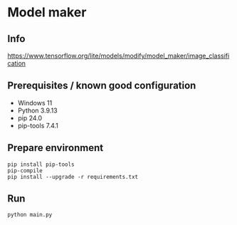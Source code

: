 # Model maker

## Info
https://www.tensorflow.org/lite/models/modify/model_maker/image_classification

## Prerequisites / known good configuration
* Windows 11
* Python 3.9.13
* pip 24.0
* pip-tools 7.4.1

## Prepare environment
```
pip install pip-tools
pip-compile
pip install --upgrade -r requirements.txt
```

## Run
```
python main.py
```